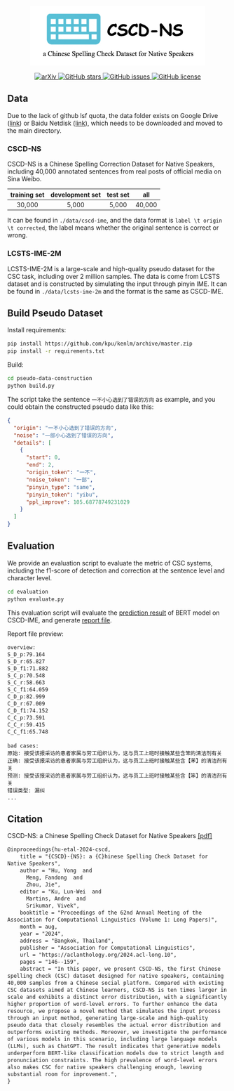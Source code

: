 <p align="center">
    <br>
    <img src=".github/cscd-ns.png" width="400"/>
    <br>
<p>
<p align="center">
<a href="https://arxiv.org/abs/2211.08788">
    <img src="https://img.shields.io/badge/arXiv-2211.08788-b31b1b.svg?style=flat"
         alt="arXiv">
  </a>
  <a href="https://github.com/nghuyong/cscd-ime/stargazers">
    <img src="https://img.shields.io/github/stars/nghuyong/cscd-ime.svg?colorA=orange&colorB=orange&logo=github"
         alt="GitHub stars">
  </a>
  <a href="https://github.com/nghuyong/cscd-ime/issues">
        <img src="https://img.shields.io/github/issues/nghuyong/cscd-ime.svg"
             alt="GitHub issues">
  </a>
  <a href="https://github.com/nghuyong/cscd-ime/blob/master/LICENSE">
        <img src="https://img.shields.io/github/license/nghuyong/cscd-ime.svg"
             alt="GitHub license">
  </a>
</p>

## Data
Due to the lack of github lsf quota, the data folder exists on Google Drive ([link](https://drive.google.com/drive/folders/1boXhoSpWyvq2kUX6FERYrOwnurGczAAR?usp=share_link)) or Baidu Netdisk ([link](https://pan.baidu.com/s/1231wwhzcipkTosPdC-46xQ?pwd=7ivq)), 
which needs to be downloaded and moved to the main directory.
 
### CSCD-NS

CSCD-NS is a Chinese Spelling Correction Dataset for Native Speakers, 
including 40,000 annotated sentences from real posts of official media on Sina Weibo.

| training set | development set | test set |  all   |
|:------------:|:---------------:|:--------:|:------:|
|    30,000    |      5,000      |  5,000   | 40,000 |

It can be found in `./data/cscd-ime`, and the data format is `label \t origin \t corrected`,
the label means whether the original sentence is correct or wrong.

### LCSTS-IME-2M

LCSTS-IME-2M is a large-scale and high-quality pseudo dataset for the CSC task, including over 2 million samples.
The data is come from LCSTS dataset and is constructed by simulating the input through pinyin IME.
It can be found in `./data/lcsts-ime-2m` and the format is the same as CSCD-IME.

## Build Pseudo Dataset

Install requirements:
```bash
pip install https://github.com/kpu/kenlm/archive/master.zip
pip install -r requirements.txt
```

Build:
```bash
cd pseudo-data-construction
python build.py
```

The script take the sentence `一不小心选到了错误的方向` as example, and you could obtain the constructed pseudo data like this:

```json
{
  "origin": "一不小心选到了错误的方向",
  "noise": "一部小心选到了错误的方向",
  "details": [
    {
      "start": 0,
      "end": 2,
      "origin_token": "一不",
      "noise_token": "一部",
      "pinyin_type": "same",
      "pinyin_token": "yibu",
      "ppl_improve": 105.68778749231029
    }
  ]
}
```

## Evaluation

We provide an evaluation script to evaluate the metric of CSC systems,
including the f1-score of detection and correction at the sentence level and character level.

```bash
cd evaluation
python evaluate.py
```

This evaluation script will evaluate the [prediction result](https://drive.google.com/file/d/1iVo1Upuf7gARuGuGrFAkZcQRhB8vYl6y/view?usp=share_link) of BERT model on CSCD-IME, and
generate [report file](https://drive.google.com/file/d/1q02kh93CCfbn8yy3MEmI3YDozjwxkVkE/view?usp=share_link).

Report file preview:

```
overview:
S_D_p:79.164
S_D_r:65.827
S_D_f1:71.882
S_C_p:70.548
S_C_r:58.663
S_C_f1:64.059
C_D_p:82.999
C_D_r:67.009
C_D_f1:74.152
C_C_p:73.591
C_C_r:59.415
C_C_f1:65.748

bad cases:
原始: 接受该报采访的患者家属与劳工组织认为，这与员工上班时接触某些含笨的清洁剂有关
正确: 接受该报采访的患者家属与劳工组织认为，这与员工上班时接触某些含【苯】的清洁剂有关
预测: 接受该报采访的患者家属与劳工组织认为，这与员工上班时接触某些含【笨】的清洁剂有关
错误类型: 漏纠
...
```

## Citation
CSCD-NS: a Chinese Spelling Check Dataset for Native Speakers [[pdf]](https://aclanthology.org/2024.acl-long.10.pdf)
```
@inproceedings{hu-etal-2024-cscd,
    title = "{CSCD}-{NS}: a {C}hinese Spelling Check Dataset for Native Speakers",
    author = "Hu, Yong  and
      Meng, Fandong  and
      Zhou, Jie",
    editor = "Ku, Lun-Wei  and
      Martins, Andre  and
      Srikumar, Vivek",
    booktitle = "Proceedings of the 62nd Annual Meeting of the Association for Computational Linguistics (Volume 1: Long Papers)",
    month = aug,
    year = "2024",
    address = "Bangkok, Thailand",
    publisher = "Association for Computational Linguistics",
    url = "https://aclanthology.org/2024.acl-long.10",
    pages = "146--159",
    abstract = "In this paper, we present CSCD-NS, the first Chinese spelling check (CSC) dataset designed for native speakers, containing 40,000 samples from a Chinese social platform. Compared with existing CSC datasets aimed at Chinese learners, CSCD-NS is ten times larger in scale and exhibits a distinct error distribution, with a significantly higher proportion of word-level errors. To further enhance the data resource, we propose a novel method that simulates the input process through an input method, generating large-scale and high-quality pseudo data that closely resembles the actual error distribution and outperforms existing methods. Moreover, we investigate the performance of various models in this scenario, including large language models (LLMs), such as ChatGPT. The result indicates that generative models underperform BERT-like classification models due to strict length and pronunciation constraints. The high prevalence of word-level errors also makes CSC for native speakers challenging enough, leaving substantial room for improvement.",
}

```
